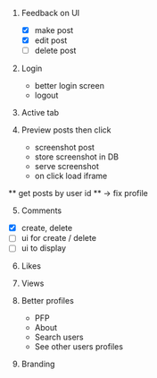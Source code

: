 1. Feedback on UI

   - [x] make post
   - [x] edit post
   - [ ] delete post

2. Login

   - better login screen
   - logout

3. Active tab

4. Preview posts then click

   - screenshot post
   - store screenshot in DB
   - serve screenshot
   - on click load iframe

** get posts by user id ** -> fix profile

5. Comments

- [x] create, delete
- [ ] ui for create / delete
- [ ] ui to display

6. Likes
7. Views

8. Better profiles

   - PFP
   - About
   - Search users
   - See other users profiles

9. Branding
